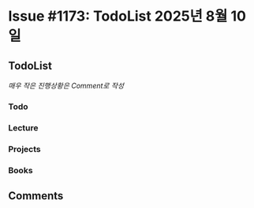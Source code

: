 # Issue #1173: TodoList 2025년 8월 10일

## TodoList

*매우 작은 진행상황은 Comment로 작성*

### Todo  

### Lecture

### Projects

### Books


## Comments

